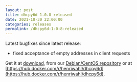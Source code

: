 ```yaml
---
layout: post
title: dhcpy6d 1.0.8 released
date: 2021-10-30 22:00:00
categories: releases
permalink: /dhcpy6d-1-0-8-released
---
```


Latest bugfixes since latest release:

- fixed acceptance of empty addresses in client requests

Get it at [download](/download), from our [Debian/CentOS repository](/debian-and-redhat-centos-stable-repositories-available) or at [https://hub.docker.com/r/henriwahl/dhcpy6d](https://hub.docker.com/r/henriwahl/dhcpy6d).



